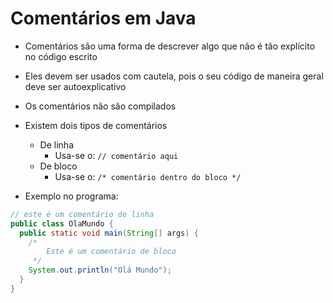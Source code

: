 # Comentários em Java

- Comentários são uma forma de descrever algo que não é tão explícito no código escrito
- Eles devem ser usados com cautela, pois o seu código de maneira geral deve ser autoexplicativo
- Os comentários não são compilados
- Existem dois tipos de comentários
    - De linha
        - Usa-se o: `// comentário aqui`
    - De bloco
        - Usa-se o: `/* comentário dentro do bloco */`

- Exemplo no programa:

```java
// este é um comentário de linha
public class OlaMundo {
  public static void main(String[] args) {
    /*
        Este é um comentário de bloco
     */
    System.out.println("Olá Mundo");
  }
}
```